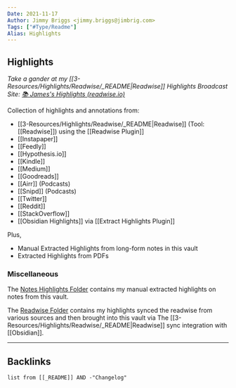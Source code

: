 ```yaml
---
Date: 2021-11-17
Author: Jimmy Briggs <jimmy.briggs@jimbrig.com>
Tags: ["#Type/Readme"]
Alias: Highlights
---
```


## Highlights

*Take a gander at my [[3-Resources/Highlights/Readwise/_README|Readwise]] Highlights Broadcast Site: [📚 James's Highlights (readwise.io)](https://readwise.io/@james688)*

Collection of highlights and annotations from:

- [[3-Resources/Highlights/Readwise/_README|Readwise]] (Tool: [[Readwise]]) using the [[Readwise Plugin]]
- [[Instapaper]]
- [[Feedly]]
- [[Hypothesis.io]]
- [[Kindle]] 
- [[Medium]]
- [[Goodreads]]
- [[Airr]] (Podcasts)
- [[Snipd]] (Podcasts)
- [[Twitter]]
- [[Reddit]]
- [[StackOverflow]]
- [[Obsidian Highlights]] via [[Extract Highlights Plugin]]

Plus,

- Manual Extracted Highlights from long-form notes in this vault
- Extracted Highlights from PDFs

### Miscellaneous

The [Notes Highlights Folder](3-Resources/Highlights/Notes/_README.md) contains my manual extracted highlights on notes from this vault.

The [Readwise Folder](3-Resources/Highlights/Readwise/_README.md) contains my highlights synced the readwise from various sources and then brought into this vault via The [[3-Resources/Highlights/Readwise/_README|Readwise]] sync integration with [[Obsidian]].


***

## Backlinks

```dataview
list from [[_README]] AND -"Changelog"
```